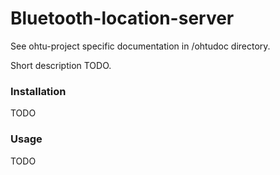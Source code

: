# Bluetooth-location-server

See ohtu-project specific documentation in /ohtudoc directory.

Short description TODO.

### Installation
TODO

### Usage
TODO
